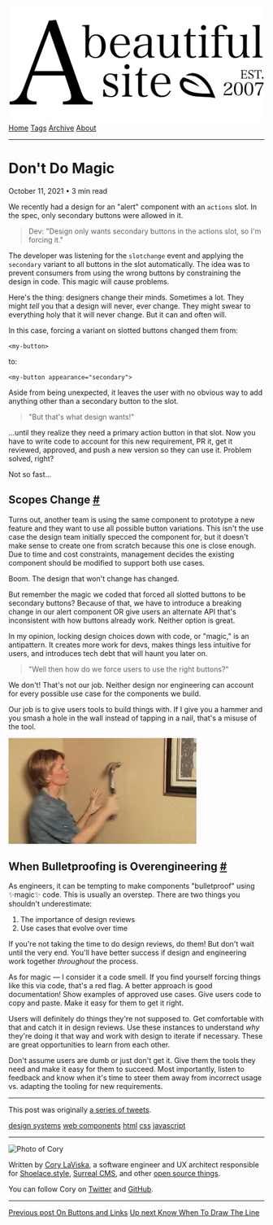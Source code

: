 <a href="../../index.html" class="header-link"><img src="../../images/logos/wordmark.svg" alt="A Beautiful Site" class="wordmark" /></a> <a href="../../index.html" class="nav-item">Home</a> <a href="../../tags/index.html" class="nav-item">Tags</a> <a href="../index.html" class="nav-item">Archive</a> <a href="../../about/index.html" class="nav-item">About</a>

---

# Don't Do Magic

October 11, 2021 • 3 min read

We recently had a design for an "alert" component with an `actions` slot. In the spec, only secondary buttons were allowed in it.

> Dev: "Design only wants secondary buttons in the actions slot, so I'm forcing it."

The developer was listening for the `slotchange` event and applying the `secondary` variant to all buttons in the slot automatically. The idea was to prevent consumers from using the wrong buttons by constraining the design in code. This magic will cause problems.

Here's the thing: designers change their minds. Sometimes a lot. They might _tell_ you that a design will never, ever change. They might swear to everything holy that it will never change. But it can and often will.

In this case, forcing a variant on slotted buttons changed them from:

    <my-button>

to:

    <my-button appearance="secondary">

Aside from being unexpected, it leaves the user with no obvious way to add anything other than a secondary button to the slot.

> "But that's what design wants!"

...until they realize they need a primary action button in that slot. Now you have to write code to account for this new requirement, PR it, get it reviewed, approved, and push a new version so they can use it. Problem solved, right?

Not so fast…

## Scopes Change <a href="#scopes-change" class="direct-link">#</a>

Turns out, another team is using the same component to prototype a new feature and they want to use all possible button variations. This isn't the use case the design team initially specced the component for, but it doesn't make sense to create one from scratch because this one is close enough. Due to time and cost constraints, management decides the existing component should be modified to support both use cases.

Boom. The design that won't change has changed.

But remember the magic we coded that forced all slotted buttons to be secondary buttons? Because of that, we have to introduce a breaking change in our alert component OR give users an alternate API that's inconsistent with how buttons already work. Neither option is great.

In my opinion, locking design choices down with code, or "magic," is an antipattern. It creates more work for devs, makes things less intuitive for users, and introduces tech debt that will haunt you later on.

> "Well then how do we force users to use the right buttons?"

We don't! That's not our job. Neither design nor engineering can account for every possible use case for the components we build.

Our job is to give users tools to build things with. If I give you a hammer and you smash a hole in the wall instead of tapping in a nail, that's a misuse of the tool.

![Hammering a hole into the wall. Oops.](../../images/hammer-oops.gif)

## When Bulletproofing is Overengineering <a href="#when-bulletproofing-is-overengineering" class="direct-link">#</a>

As engineers, it can be tempting to make components "bulletproof" using ✨magic✨ code. This is usually an overstep. There are two things you shouldn't underestimate:

1.  The importance of design reviews
2.  Use cases that evolve over time

If you're not taking the time to do design reviews, do them! But don't wait until the very end. You'll have better success if design and engineering work together _throughout_ the process.

As for magic — I consider it a code smell. If you find yourself forcing things like this via code, that's a red flag. A better approach is good documentation! Show examples of approved use cases. Give users code to copy and paste. Make it easy for them to get it right.

Users will definitely do things they're not supposed to. Get comfortable with that and catch it in design reviews. Use these instances to understand _why_ they're doing it that way and work with design to iterate if necessary. These are great opportunities to learn from each other.

Don't assume users are dumb or just don't get it. Give them the tools they need and make it easy for them to succeed. Most importantly, listen to feedback and know when it's time to steer them away from incorrect usage vs. adapting the tooling for new requirements.

---

<span class="small"></span>

This post was originally [a series of tweets](https://twitter.com/claviska/status/1447562886314971141?s=20).

<a href="../../tags/design%20systems/index.html" class="post-tag">design systems</a> <a href="../../tags/web%20components/index.html" class="post-tag">web components</a> <a href="../../tags/html/index.html" class="post-tag">html</a> <a href="../../tags/css/index.html" class="post-tag">css</a> <a href="../../tags/javascript/index.html" class="post-tag">javascript</a>

---

<img src="http://0.gravatar.com/avatar/bf1b3b95fd5b096a3592247c29667b33?s=512" alt="Photo of Cory" class="avatar avatar-small" />

Written by [Cory LaViska](../../index-4.html), a software engineer and UX architect responsible for [Shoelace.style](https://shoelace.style/), [Surreal CMS](https://www.surrealcms.com/), and other [open source things](https://github.com/claviska).

You can follow Cory on [Twitter](https://twitter.com/claviska) and [GitHub](https://github.com/claviska).

---

<a href="../on-buttons-and-links/index.html" class="post-nav-previous"><span class="small">Previous post</span> On Buttons and Links</a> <a href="../know-when-to-draw-the-line/index.html" class="post-nav-next"><span class="small">Up next</span> Know When To Draw The Line</a>
